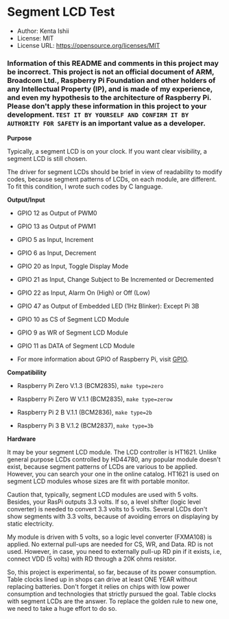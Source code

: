 # Segment LCD Test

* Author: Kenta Ishii
* License: MIT
* License URL: https://opensource.org/licenses/MIT

### Information of this README and comments in this project may be incorrect. This project is not an official document of ARM, Broadcom Ltd., Raspberry Pi Foundation and other holders of any Intellectual Property (IP), and is made of my experience, and even my hypothesis to the architecture of Raspberry Pi. Please don't apply these information in this project to your development. `TEST IT BY YOURSELF AND CONFIRM IT BY AUTHORITY FOR SAFETY` is an important value as a developer.

**Purpose**

Typically, a segment LCD is on your clock. If you want clear visibility, a segment LCD is still chosen.

The driver for segment LCDs should be brief in view of readability to modify codes, because segment patterns of LCDs, on each module, are different. To fit this condition, I wrote such codes by C language.

**Output/Input**

* GPIO 12 as Output of PWM0

* GPIO 13 as Output of PWM1

* GPIO 5 as Input, Increment

* GPIO 6 as Input, Decrement

* GPIO 20 as Input, Toggle Display Mode

* GPIO 21 as Input, Change Subject to Be Incremented or Decremented

* GPIO 22 as Input, Alarm On (High) or Off (Low)

* GPIO 47 as Output of Embedded LED (1Hz Blinker): Except Pi 3B

* GPIO 10 as CS of Segment LCD Module

* GPIO 9 as WR of Segment LCD Module

* GPIO 11 as DATA of Segment LCD Module

* For more information about GPIO of Raspberry Pi, visit [GPIO](https://www.raspberrypi.org/documentation/usage/gpio/).

**Compatibility**

* Raspberry Pi Zero V.1.3 (BCM2835), `make type=zero`

* Raspberry Pi Zero W V.1.1 (BCM2835), `make type=zerow`

* Raspberry Pi 2 B V.1.1 (BCM2836), `make type=2b`

* Raspberry Pi 3 B V.1.2 (BCM2837), `make type=3b`

**Hardware**

It may be your segment LCD module. The LCD controller is HT1621. Unlike general purpose LCDs controlled by HD44780, any popular module doesn't exist, because segment patterns of LCDs are various to be applied. However, you can search your one in the online catalog. HT1621 is used on segment LCD modules whose sizes are fit with portable monitor.

Caution that, typically, segment LCD modules are used with 5 volts. Besides, your RasPi outputs 3.3 volts. If so, a level shifter (logic level converter) is needed to convert 3.3 volts to 5 volts. Several LCDs don't show segments with 3.3 volts, because of avoiding errors on displaying by static electricity.

My module is driven with 5 volts, so a logic level converter (FXMA108) is applied. No external pull-ups are needed for CS, WR, and Data. RD is not used. However, in case, you need to externally pull-up RD pin if it exists, i.e, connect VDD (5 volts) with RD through a 20K ohms resistor.

So, this project is experimental, so far, because of its power consumption. Table clocks lined up in shops can drive at least ONE YEAR without replacing batteries. Don't forget it relies on chips with low power consumption and technologies that strictly pursued the goal. Table clocks with segment LCDs are the answer. To replace the golden rule to new one, we need to take a huge effort to do so.
